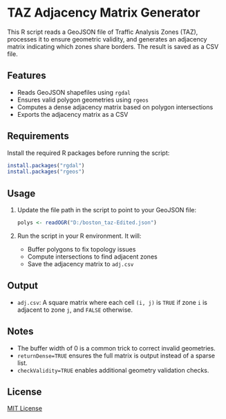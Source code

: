 # TAZ Adjacency Matrix Generator

This R script reads a GeoJSON file of Traffic Analysis Zones (TAZ), processes it to ensure geometric validity, and generates an adjacency matrix indicating which zones share borders. The result is saved as a CSV file.

## Features

- Reads GeoJSON shapefiles using `rgdal`
- Ensures valid polygon geometries using `rgeos`
- Computes a dense adjacency matrix based on polygon intersections
- Exports the adjacency matrix as a CSV

## Requirements

Install the required R packages before running the script:

```r
install.packages("rgdal")
install.packages("rgeos")
```

## Usage

1. Update the file path in the script to point to your GeoJSON file:
   ```r
   polys <- readOGR("D:/boston_taz-Edited.json")
   ```

2. Run the script in your R environment. It will:
   - Buffer polygons to fix topology issues
   - Compute intersections to find adjacent zones
   - Save the adjacency matrix to `adj.csv`

## Output

- `adj.csv`: A square matrix where each cell `(i, j)` is `TRUE` if zone `i` is adjacent to zone `j`, and `FALSE` otherwise.

## Notes

- The buffer width of 0 is a common trick to correct invalid geometries.
- `returnDense=TRUE` ensures the full matrix is output instead of a sparse list.
- `checkValidity=TRUE` enables additional geometry validation checks.

## License

[MIT License](LICENSE)
